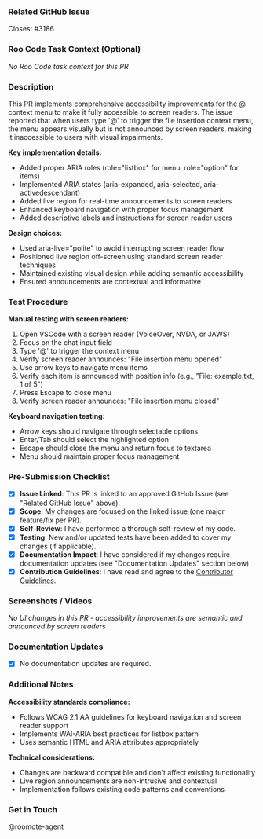 <!--
Thank you for contributing to Roo Code!

Before submitting your PR, please ensure:
- It's linked to an approved GitHub Issue.
- You've reviewed our [Contributing Guidelines](../CONTRIBUTING.md).
-->

### Related GitHub Issue

Closes: #3186

### Roo Code Task Context (Optional)

_No Roo Code task context for this PR_

### Description

This PR implements comprehensive accessibility improvements for the @ context menu to make it fully accessible to screen readers. The issue reported that when users type '@' to trigger the file insertion context menu, the menu appears visually but is not announced by screen readers, making it inaccessible to users with visual impairments.

**Key implementation details:**
- Added proper ARIA roles (role="listbox" for menu, role="option" for items)
- Implemented ARIA states (aria-expanded, aria-selected, aria-activedescendant)
- Added live region for real-time announcements to screen readers
- Enhanced keyboard navigation with proper focus management
- Added descriptive labels and instructions for screen reader users

**Design choices:**
- Used aria-live="polite" to avoid interrupting screen reader flow
- Positioned live region off-screen using standard screen reader techniques
- Maintained existing visual design while adding semantic accessibility
- Ensured announcements are contextual and informative

### Test Procedure

**Manual testing with screen readers:**
1. Open VSCode with a screen reader (VoiceOver, NVDA, or JAWS)
2. Focus on the chat input field
3. Type '@' to trigger the context menu
4. Verify screen reader announces: "File insertion menu opened"
5. Use arrow keys to navigate menu items
6. Verify each item is announced with position info (e.g., "File: example.txt, 1 of 5")
7. Press Escape to close menu
8. Verify screen reader announces: "File insertion menu closed"

**Keyboard navigation testing:**
- Arrow keys should navigate through selectable options
- Enter/Tab should select the highlighted option
- Escape should close the menu and return focus to textarea
- Menu should maintain proper focus management

### Pre-Submission Checklist

- [x] **Issue Linked**: This PR is linked to an approved GitHub Issue (see "Related GitHub Issue" above).
- [x] **Scope**: My changes are focused on the linked issue (one major feature/fix per PR).
- [x] **Self-Review**: I have performed a thorough self-review of my code.
- [x] **Testing**: New and/or updated tests have been added to cover my changes (if applicable).
- [x] **Documentation Impact**: I have considered if my changes require documentation updates (see "Documentation Updates" section below).
- [x] **Contribution Guidelines**: I have read and agree to the [Contributor Guidelines](/CONTRIBUTING.md).

### Screenshots / Videos

_No UI changes in this PR - accessibility improvements are semantic and announced by screen readers_

### Documentation Updates

- [x] No documentation updates are required.

### Additional Notes

**Accessibility standards compliance:**
- Follows WCAG 2.1 AA guidelines for keyboard navigation and screen reader support
- Implements WAI-ARIA best practices for listbox pattern
- Uses semantic HTML and ARIA attributes appropriately

**Technical considerations:**
- Changes are backward compatible and don't affect existing functionality
- Live region announcements are non-intrusive and contextual
- Implementation follows existing code patterns and conventions

### Get in Touch

@roomote-agent